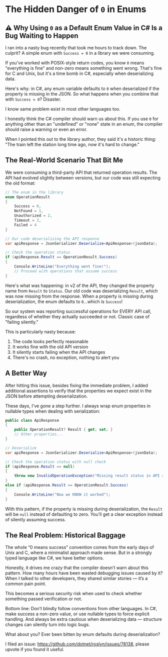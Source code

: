 # The Hidden Danger of `0` in Enums

## ⚠️ Why Using `0` as a Default Enum Value in C# Is a Bug Waiting to Happen

I ran into a nasty bug recently that took me hours to track down. The culprit? A simple enum with `Success = 0` in a library we were consuming.

If you've worked with POSIX-style return codes, you know `0` means "everything is fine" and non-zero means something went wrong. That's fine for C and Unix, but it's a time bomb in C#, especially when deserializing data.

Here's why: in C#, any enum variable defaults to `0` when deserialized if the property is missing in the JSON. So what happens when you combine that with `Success = 0`? Disaster.

I know same problem exist in most other languages too.

I honestly think the C# compiler should warn us about this. If you use `0` for anything other than an "undefined" or "none" state in an enum, the compiler should raise a warning or even an error.

When I pointed this out to the library author, they said it's a historic thing: "The train left the station long time ago, now it's hard to change."

## The Real-World Scenario That Bit Me

We were consuming a third-party API that returned operation results. The API had evolved slightly between versions, but our code was still expecting the old format:

```csharp
// The enum in the library
enum OperationResult
{
    Success = 0,
    NotFound = 1,
    Unauthorized = 2,
    Timeout = 3,
    Failed = 4
}

// Our code deserializing the API response
var apiResponse = JsonSerializer.Deserialize<ApiResponse>(jsonData);

// Check the operation status
if (apiResponse.Result == OperationResult.Success)
{
    Console.WriteLine("Everything went fine!");
    // Proceed with operations that assume success
}
```

Here's what was happening: in v2 of the API, they changed the property name from `Result` to `Status`. Our old code was deserializing `Result`, which was now missing from the response. When a property is missing during deserialization, the enum defaults to `0`...which is `Success`!

So our system was reporting successful operations for EVERY API call, regardless of whether they actually succeeded or not. Classic case of "failing silently."

This is particularly nasty because:

1. The code looks perfectly reasonable
2. It works fine with the old API version
3. It silently starts failing when the API changes
4. There's no crash, no exception, nothing to alert you

## A Better Way

After hitting this issue, besides fixing the immediate problem, I added additional assertions to verify that the properties we expect exist in the JSON before attempting deserialization.

These days, I've gone a step further. I always wrap enum properties in nullable types when dealing with serialization:

```csharp
public class ApiResponse
{
    public OperationResult? Result { get; set; }
    // Other properties...
}

// Deserialize
var apiResponse = JsonSerializer.Deserialize<ApiResponse>(jsonData);

// Check the operation status with null check
if (apiResponse.Result == null)
{
    throw new InvalidOperationException("Missing result status in API response!");
}
else if (apiResponse.Result == OperationResult.Success)
{
    Console.WriteLine("Now we KNOW it worked");
}
```

With this pattern, if the property is missing during deserialization, the `Result` will be `null` instead of defaulting to zero. You'll get a clear exception instead of silently assuming success.

## The Real Problem: Historical Baggage

The whole “0 means success” convention comes from the early days of Unix and C, where a minimalist approach made sense. But in a strongly typed language like C#, we have better options.

Honestly, it drives me crazy that the compiler doesn’t warn about this pattern. How many hours have been wasted debugging issues caused by it? When I talked to other developers, they shared similar stories — it’s a common pain point.

This becomes a serious security risk when used to check whether something passed verification or not.

Bottom line: Don’t blindly follow conventions from other languages. In C#, make success a non-zero value, or use nullable types to force explicit handling. And always be extra cautious when deserializing data — structure changes can silently turn into logic bugs.

What about you? Ever been bitten by enum defaults during deserialization?

I filed an issue: https://github.com/dotnet/roslyn/issues/78138, please upvote if you found it useful.